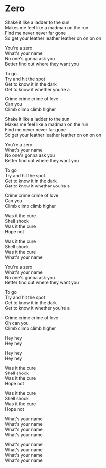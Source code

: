 # Zero  

Shake it like a ladder to the sun  
Makes me feel like a madman on the run  
Find me never never far gone  
So get your leather leather leather on on on on  

You're a zero  
What's your name  
No one's gonna ask you  
Better find out where they want you  

To go  
Try and hit the spot  
Get to know it in the dark  
Get to know it whether you're a  

Crime crime crime of love  
Can you  
Climb climb climb higher  

Shake it like a ladder to the sun  
Makes me feel like a madman on the run  
Find me never never far gone  
So get your leather leather leather on on on on  

You're a zero  
What's your name  
No one's gonna ask you  
Better find out where they want you  

To go  
Try and hit the spot  
Get to know it in the dark  
Get to know it whether you're a  

Crime crime crime of love  
Can you  
Climb climb climb higher  

Was it the cure  
Shell shock  
Was it the cure  
Hope not  

Was it the cure  
Shell shock  
Was it the cure  
What's your name  

You're a zero  
What's your name  
No one's gonna ask you  
Better find out where they want you  

To go  
Try and hit the spot  
Get to know it in the dark  
Get to know it whether you're a  

Crime crime crime of love  
Oh can you  
Climb climb climb higher  

Hey hey  
Hey hey  

Hey hey  
Hey hey  

Was it the cure  
Shell shock  
Was it the cure  
Hope not  

Was it the cure  
Shell shock  
Was it the cure  
Hope not  

What's your name  
What's your name  
What's your name  
What's your name  

What's your name  
What's your name  
What's your name  
What's your name  
